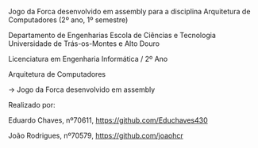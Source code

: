 Jogo da Forca desenvolvido em assembly para a disciplina Arquitetura de Computadores (2º ano, 1º semestre)

Departamento de Engenharias Escola de Ciências e Tecnologia Universidade de Trás-os-Montes e Alto Douro

Licenciatura em Engenharia Informática / 2º Ano

Arquitetura de Computadores

-> Jogo da Forca desenvolvido em assembly

Realizado por:

Eduardo Chaves, nº70611, https://github.com/Educhaves430

João Rodrigues, nº70579, https://github.com/joaohcr
